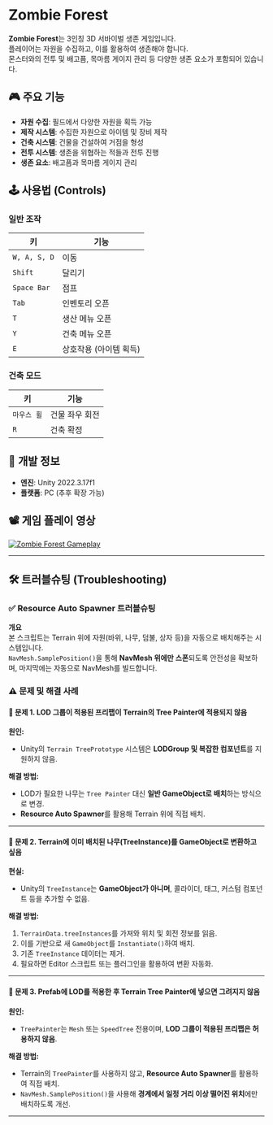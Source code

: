 # Zombie Forest

**Zombie Forest**는 3인칭 3D 서바이벌 생존 게임입니다.  
플레이어는 자원을 수집하고, 이를 활용하여 생존해야 합니다.  
몬스터와의 전투 및 배고픔, 목마름 게이지 관리 등 다양한 생존 요소가 포함되어 있습니다.

## 🎮 주요 기능
- **자원 수집**: 필드에서 다양한 자원을 획득 가능
- **제작 시스템**: 수집한 자원으로 아이템 및 장비 제작
- **건축 시스템**: 건물을 건설하여 거점을 형성
- **전투 시스템**: 생존을 위협하는 적들과 전투 진행
- **생존 요소**: 배고픔과 목마름 게이지 관리

## 🕹 사용법 (Controls)

### 일반 조작
| 키 | 기능 |
|----|------|
| `W, A, S, D` | 이동 |
| `Shift` | 달리기 |
| `Space Bar` | 점프 |
| `Tab` | 인벤토리 오픈 |
| `T` | 생산 메뉴 오픈 |
| `Y` | 건축 메뉴 오픈 |
| `E` | 상호작용 (아이템 획득) |

### 건축 모드
| 키 | 기능 |
|----|------|
| `마우스 휠` | 건물 좌우 회전 |
| `R` | 건축 확정 |

## 🔧 개발 정보
- **엔진**: Unity 2022.3.17f1
- **플랫폼**: PC (추후 확장 가능)

## 📽 게임 플레이 영상

[![Zombie Forest Gameplay](https://img.youtube.com/vi/9oaVI6uJz2I/maxresdefault.jpg)](https://www.youtube.com/watch?v=9oaVI6uJz2I)

---
## 🛠 트러블슈팅 (Troubleshooting)

### ✅ Resource Auto Spawner 트러블슈팅  
**개요**  
본 스크립트는 Terrain 위에 자원(바위, 나무, 덤불, 상자 등)을 자동으로 배치해주는 시스템입니다.  
`NavMesh.SamplePosition()`을 통해 **NavMesh 위에만 스폰**되도록 안전성을 확보하며, 마지막에는 자동으로 NavMesh를 빌드합니다.  

### ⚠️ 문제 및 해결 사례  

#### 🛑 문제 1. LOD 그룹이 적용된 프리팹이 Terrain의 Tree Painter에 적용되지 않음  
**원인:**  
- Unity의 `Terrain TreePrototype` 시스템은 **LODGroup 및 복잡한 컴포넌트**를 지원하지 않음.  

**해결 방법:**  
- LOD가 필요한 나무는 `Tree Painter` 대신 **일반 GameObject로 배치**하는 방식으로 변경.  
- **Resource Auto Spawner**를 활용해 Terrain 위에 직접 배치.  

---

#### 🛑 문제 2. Terrain에 이미 배치된 나무(TreeInstance)를 GameObject로 변환하고 싶음  
**현실:**  
- Unity의 `TreeInstance`는 **GameObject가 아니며**, 콜라이더, 태그, 커스텀 컴포넌트 등을 추가할 수 없음.  

**해결 방법:**  
1. `TerrainData.treeInstances`를 가져와 위치 및 회전 정보를 읽음.  
2. 이를 기반으로 새 `GameObject`를 `Instantiate()`하여 배치.  
3. 기존 `TreeInstance` 데이터는 제거.  
4. 필요하면 Editor 스크립트 또는 플러그인을 활용하여 변환 자동화.  

---

#### 🛑 문제 3. Prefab에 LOD를 적용한 후 Terrain Tree Painter에 넣으면 그려지지 않음  
**원인:**  
- `TreePainter`는 `Mesh` 또는 `SpeedTree` 전용이며, **LOD 그룹이 적용된 프리팹은 허용하지 않음**.  

**해결 방법:**  
- Terrain의 `TreePainter`를 사용하지 않고, **Resource Auto Spawner**를 활용하여 직접 배치.  
- `NavMesh.SamplePosition()`을 사용해 **경계에서 일정 거리 이상 떨어진 위치**에만 배치하도록 개선.  

---
